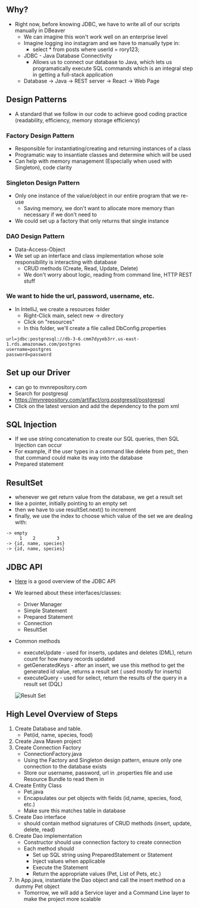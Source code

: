 ## Why?
- Right now, before knowing JDBC, we have to write all of our scripts manually in DBeaver
    - We can imagine this won't work well on an enterprise level
    - Imagine logging ino instagram and we have to manually type in:
        - select * from posts where userId = rory123;
    - JDBC - Java Database Connectivity
        - Allows us to connect our database to Java, which lets us programatically execute SQL commands which is an integral step in getting a full-stack application
    - Database -> Java -> REST server -> React -> Web Page

## Design Patterns
- A standard that we follow in our code to achieve good coding practice (readability, efficiency, memory storage efficiency)

### Factory Design Pattern
- Responsible for instantiating/creating and returning instances of a class
- Programatic way to insantiate classes and determine which will be used
- Can help with memory management (Especially when used with Singleton), code clarity

### Singleton Design Pattern
- Only one instance of the value/object in our entire program that we re-use
    - Saving memory, we don't want to allocate more memory than necessary if we don't need to
- We could set up a factory that only returns that single instance

### DAO Design Pattern
- Data-Access-Object
- We set up an interface and class implementation whose sole responsibility is interacting with database
    - CRUD methods (Create, Read, Update, Delete)
    - We don't worry about logic, reading from command line, HTTP REST stuff

### We want to hide the url, password, username, etc.
- In IntelliJ, we create a resources folder
    - Right-Click main, select new -> directory
    - Click on "resources"
    - In this folder, we'll create a file called DbConfig.properties
```
url=jdbc:postgresql://db-3-6.cmm7dyyeb3rr.us-east-1.rds.amazonaws.com/postgres
username=postgres
password=password
```

## Set up our Driver
- can go to mvnrepository.com
- Search for postgresql
- https://mvnrepository.com/artifact/org.postgresql/postgresql
- Click on the latest version and add the dependency to the pom xml

## SQL Injection
- If we use string concatenation to create our SQL queries, then SQL Injection can occur
- For example, if the user types in a command like delete from pet;, then that command could make its way into the database
- Prepared statement

## ResultSet
- whenever we get return value from the database, we get a result set
- like a pointer, initially pointing to an empty set
- then we have to use resultSet.next() to increment
- finally, we use the index to choose which value of the set we are dealing with:
```
-> empty
     1    2        3
-> {id, name, species}
-> {id, name, species}
```

## JDBC API
- [Here](https://www.javatpoint.com/java-jdbc) is a good overview of the JDBC API
- We learned about these interfaces/classes:
    - Driver Manager
    - Simple Statement
    - Prepared Statement
    - Connection
    - ResultSet
- Common methods
    - executeUpdate - used for inserts, updates and deletes (DML), return count for how many records updated
    - getGeneratedKeys - after an insert, we use this method to get the generated id value, returns a result set ( used mostly for inserts)
    - executeQuery - used for select, return the results of the query in a result set (DQL)

    ![Result Set](https://cf.ppt-online.org/files/slide/n/nf5tsEiGLUZQ4Medu8lcXAgxpDT2F60SzK7Hr9/slide-5.jpg)



## High Level Overview of Steps
1. Create Database and table. 
    - Pet(id, name, species, food)
2. Create Java Maven project
3. Create Connection Factory
    - ConnectionFactory.java
    - Using the Factory and Singleton design pattern, ensure only one connection to the database exists
    - Store our username, password, url in .properties file and use Resource Bundle to read them in
4. Create Entity Class
    - Pet.java
    - Encapsulates our pet objects with fields (id,name, species, food, etc.)
    - Make sure this matches table in database
5. Create Dao interface
    - should contain method signatures of CRUD methods (insert, update, delete, read)
6. Create Dao implementation
    - Constructor should use connection factory to create connection
    - Each method should 
        - Set up SQL string using PreparedStatement or Statement
        - Inject values when applicable
        - Execute the Statement
        - Return the appropriate values (Pet, List of Pets, etc.)
7. In App.java, instantiate the Dao object and call the insert method on a dummy Pet object
    - Tomorrow, we will add a Service layer and a Command Line layer to make the project more scalable